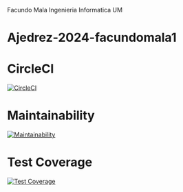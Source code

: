 Facundo Mala Ingenieria Informatica UM

# Ajedrez-2024-facundomala1

# CircleCI
[![CircleCI](https://dl.circleci.com/status-badge/img/gh/um-computacion-tm/ajedrez-2024-facundomala1/tree/master.svg?style=svg)](https://dl.circleci.com/status-badge/redirect/gh/um-computacion-tm/ajedrez-2024-facundomala1/tree/master)

# Maintainability
[![Maintainability](https://api.codeclimate.com/v1/badges/0b3fcb4d1ae1939562e5/maintainability)](https://codeclimate.com/github/um-computacion-tm/scrabble-2023-facundomala1/maintainability)

# Test Coverage
[![Test Coverage](https://api.codeclimate.com/v1/badges/0b3fcb4d1ae1939562e5/test_coverage)](https://codeclimate.com/github/um-computacion-tm/scrabble-2023-facundomala1/test_coverage)